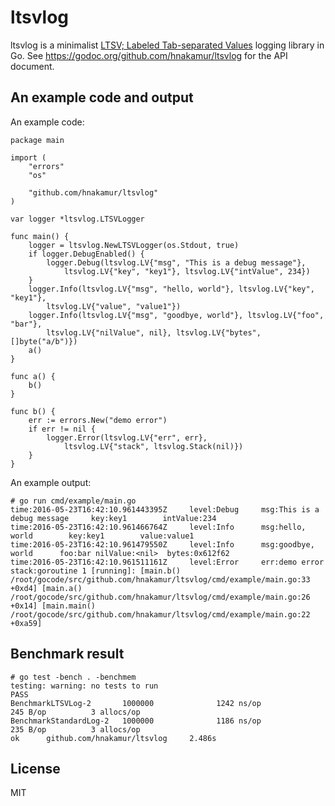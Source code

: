 ltsvlog
=======

ltsvlog is a minimalist [LTSV; Labeled Tab-separated Values](http://ltsv.org/) logging library in Go.
See https://godoc.org/github.com/hnakamur/ltsvlog for the API document.

## An example code and output

An example code:

```
package main

import (
	"errors"
	"os"

	"github.com/hnakamur/ltsvlog"
)

var logger *ltsvlog.LTSVLogger

func main() {
	logger = ltsvlog.NewLTSVLogger(os.Stdout, true)
	if logger.DebugEnabled() {
		logger.Debug(ltsvlog.LV{"msg", "This is a debug message"},
			ltsvlog.LV{"key", "key1"}, ltsvlog.LV{"intValue", 234})
	}
	logger.Info(ltsvlog.LV{"msg", "hello, world"}, ltsvlog.LV{"key", "key1"},
		ltsvlog.LV{"value", "value1"})
	logger.Info(ltsvlog.LV{"msg", "goodbye, world"}, ltsvlog.LV{"foo", "bar"},
		ltsvlog.LV{"nilValue", nil}, ltsvlog.LV{"bytes", []byte("a/b")})
	a()
}

func a() {
	b()
}

func b() {
	err := errors.New("demo error")
	if err != nil {
		logger.Error(ltsvlog.LV{"err", err},
			ltsvlog.LV{"stack", ltsvlog.Stack(nil)})
	}
}
```

An example output:

```
# go run cmd/example/main.go
time:2016-05-23T16:42:10.961443395Z     level:Debug     msg:This is a debug message     key:key1        intValue:234
time:2016-05-23T16:42:10.961466764Z     level:Info      msg:hello, world        key:key1        value:value1
time:2016-05-23T16:42:10.961479550Z     level:Info      msg:goodbye, world      foo:bar nilValue:<nil>  bytes:0x612f62
time:2016-05-23T16:42:10.961511161Z     level:Error     err:demo error  stack:goroutine 1 [running]: [main.b() /root/gocode/src/github.com/hnakamur/ltsvlog/cmd/example/main.go:33 +0xd4] [main.a() /root/gocode/src/github.com/hnakamur/ltsvlog/cmd/example/main.go:26 +0x14] [main.main() /root/gocode/src/github.com/hnakamur/ltsvlog/cmd/example/main.go:22 +0xa59]
```

## Benchmark result

```
# go test -bench . -benchmem
testing: warning: no tests to run
PASS
BenchmarkLTSVLog-2       1000000              1242 ns/op             245 B/op          3 allocs/op
BenchmarkStandardLog-2   1000000              1186 ns/op             235 B/op          3 allocs/op
ok      github.com/hnakamur/ltsvlog     2.486s
```

## License
MIT
